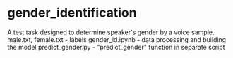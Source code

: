# gender_identification
A test task designed to determine speaker's gender by a voice sample.
male.txt, female.txt - labels
gender_id.ipynb - data processing and building the model
predict_gender.py - "predict_gender" function in separate script
